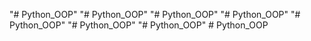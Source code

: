 "# Python_OOP" 
"# Python_OOP" 
"# Python_OOP" 
"# Python_OOP" 
"# Python_OOP" 
"# Python_OOP" 
"# Python_OOP" 
#   P y t h o n _ O O P  
 